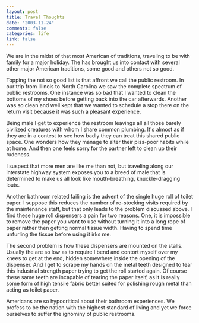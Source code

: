 ```yaml
--- 
layout: post
title: Travel Thoughts
date: "2003-11-24"
comments: false
categories: life
link: false
---
```

We are in the midst of that most American of traditions, traveling to be with family for a major holiday. The has brought us into contact with several other major American traditions, some good and others not so good.

Topping the not so good list is that affront we call the public restroom. In our trip from Illinois to North Carolina we saw the complete spectrum of public restrooms. One instance was so bad that I wanted to clean the bottoms of my shoes before getting back into the car afterwards. Another was so clean and well kept that we wanted to schedule a stop there on the return visit because it was such a pleasant experience.

Being male I get to experience the restroom leavings all all those barely civilized creatures with whom I share common plumbing. It's almost as if they are in a contest to see how badly they can treat this shared public space. One wonders how they manage to alter their piss-poor habits while at home. And then one feels sorry for the partner left to clean up their rudeness.

I suspect that more men are like me than not, but traveling along our interstate highway system exposes you to a breed of male that is determined to make us all look like mouth-breathing, knuckle-dragging louts.

Another bathroom related failing is the advent of the single huge roll of toilet paper. I suppose this reduces the number of re-stocking visits required by the maintenance staff, but that only leads to the problem discussed above. I find these huge roll dispensers a pain for two reasons. One, it is impossible to remove the paper you want to use without turning it into a long rope of paper rather then getting normal tissue width. Having to spend time unfurling the tissue before using it irks me.

The second problem is how these dispensers are mounted on the stalls. Usually the are so low as to require I bend and contort myself over my knees to get at the end, hidden somewhere inside the opening of the dispenser. And I get to scrape my hands on the metal teeth designed to tear this industrial strength paper trying to get the roll started again. Of course these same teeth are incapable of tearing the paper itself, as it is really some form of high tensile fabric better suited for polishing rough metal than acting as toilet paper.

Americans are so hypocritical about their bathroom experiences. We profess to be the nation with the highest standard of living and yet we force ourselves to suffer the ignominy of public restrooms.
